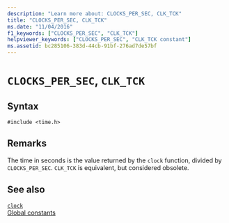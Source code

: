 ```yaml
---
description: "Learn more about: CLOCKS_PER_SEC, CLK_TCK"
title: "CLOCKS_PER_SEC, CLK_TCK"
ms.date: "11/04/2016"
f1_keywords: ["CLOCKS_PER_SEC", "CLK_TCK"]
helpviewer_keywords: ["CLOCKS_PER_SEC", "CLK_TCK constant"]
ms.assetid: bc285106-383d-44cb-91bf-276ad7de57bf
---
```

# `CLOCKS_PER_SEC`, `CLK_TCK`

## Syntax

```
#include <time.h>
```

## Remarks

The time in seconds is the value returned by the `clock` function, divided by `CLOCKS_PER_SEC`. `CLK_TCK` is equivalent, but considered obsolete.

## See also

[`clock`](./reference/clock.md)\
[Global constants](./global-constants.md)
